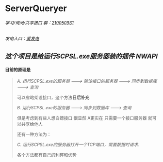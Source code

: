 # ServerQueryer

###### 学习/询问/共享接口 群：[219050931](https://qm.qq.com/cgi-bin/qm/qr?k=l40P7CkkOhWxWCJ-pNiH8xpqhoc9LgI2&jump_from=webapi&authKey=CNhFZrJoIqkY9wustKX28Cj9HPVSHYHov0xDvF0UjT53v1sruqRKRnp2sOCOexjJ)

###### 发电入口：[爱发电](https://afdian.net/a/manghui/plan)

## ***这个项目是给运行SCPSL.exe服务器装的插件 NWAPI***



#### 目前的原理是 

> *A. 运行SCPSL.exe的服务器 ---> 架设接口的服务器 ---> 同步到数据库 ---> 查询*
>
> 可以省略架设接口，这个方法**日后补充**
>
> *B. 运行SCPSL.exe的服务器 ---> 同步到数据库 ---> 查询*
>
> 但是考虑到有些人想白嫖接口 很显然 A更实在 只需要一个接口服务器 就可以共享给他人
>
> 还有一种方法为：
>
> *C. 运行SCPSL.exe的服务器打开一个TCP端口，需要数据时请求.*
>
> 各个方法都有自己的利弊和优势
